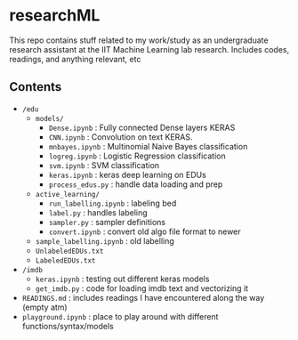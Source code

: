 # researchML

This repo contains stuff related to my work/study as an undergraduate research assistant at the IIT Machine Learning lab research. Includes codes, readings, and anything relevant, etc


## Contents

+ `/edu`
    - `models/`
        * `Dense.ipynb` : Fully connected Dense layers KERAS
        * `CNN.ipynb` : Convolution on text KERAS.
        * `mnbayes.ipynb` : Multinomial Naive Bayes classification
        * `logreg.ipynb` : Logistic Regression classification
        * `svm.ipynb` : SVM classification
        * `keras.ipynb` : keras deep learning on EDUs
        * `process_edus.py` : handle data loading and prep
    - `active_learning/` 
        * `run_labelling.ipynb` : labeling bed
        * `label.py` : handles labeling
        * `sampler.py` : sampler definitions
        * `convert.ipynb` : convert old algo file format to newer
    - `sample_labelling.ipynb` : old labelling 
    - `UnlabeledEDUs.txt`
    - `LabeledEDUs.txt`
+ `/imdb`
    - `keras.ipynb` :          testing out different keras models
    - `get_imdb.py` :          code for loading imdb text and vectorizing it
+ `READINGS.md` :              includes readings I have encountered along the way (empty atm)
+ `playground.ipynb` :         place to play around with different functions/syntax/models  
